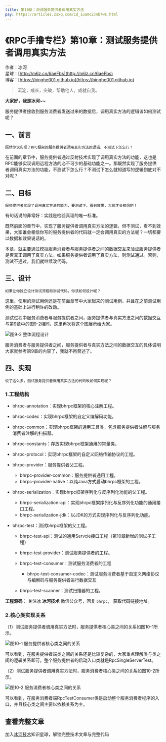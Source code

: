 ```yaml
---
title: 第10章：测试服务提供者调用真实方法
pay: https://articles.zsxq.com/id_1uamc23nb7ws.html
---
```


# 《RPC手撸专栏》第10章：测试服务提供者调用真实方法

作者：冰河
<br/>星球：[http://m6z.cn/6aeFbs](http://m6z.cn/6aeFbs)
<br/>博客：[https://binghe001.github.io](https://binghe001.github.io)

> 沉淀，成长，突破，帮助他人，成就自我。

**大家好，我是冰河~~**

服务提供者接收到服务消费者发送过来的数据后，调用真实方法的逻辑该如何测试呢？

## 一、前言

`既然你说实现了RPC框架的服务提供者调用真实方法的逻辑，不测试下怎么行？`

在前面的章节中，服务提供者通过反射技术实现了调用真实方法的功能，这也是RPC能够实现调用远程方法的必不可少的基础功能之一。那既然实现了服务提供者调用真实方法的功能，不测试下怎么行？不测试下怎么就知道写的逻辑到底对不对呢？

## 二、目标

`服务提供者实现了调用真实方法的能力，要测试下，看到效果，大家才会相信的！`

有句话说的非常好：实践是检验真理的唯一标准。

既然前面的章节中，实现了服务提供者调用真实方法的逻辑，但不测试，看不到效果，大家谁会相信你写的服务提供者的代码就一定会调用真实的方法呢？一切都要以数据和效果说话的。

本章，就主要通过模拟服务消费者与服务提供者之间的数据交互来验证服务提供者是否真正调用了真实方法。如果服务提供者调用了真实方法，则测试通过。否则，测试不通过，我们就继续改代码。

## 三、设计

`如果让你独立设计测试流程和测试代码，你该如何设计呢？`

这里，使用的测试用例还是在前面章节中大家起来的测试用例，并且在之前测试用例的基础上进行稍许的改动。

测试过程中服务消费者与服务提供者之间，服务提供者与真实方法之间的数据交互与第9章中的图9-2相同，这里再次将这个图展示给大家。

![图9-2 整体流程设计](https://binghe001.github.io/assets/images/middleware/rpc/rpc-2022-10-04-002.png)

服务消费者与服务提供者之间，服务提供者与真实方法之间的数据交互的具体说明大家就参考第9章的内容了，我就不再赘述了。

## 四、实现

`说了这么多，测试服务提供者调用真实方法的代码改如何实现呢？`

### 1.工程结构

* bhrpc-annotation：实现bhrpc框架的核心注解工程。

* bhrpc-codec：实现bhrpc框架的自定义编解码功能。

* bhrpc-common：实现bhrpc框架的通用工具类，包含服务提供者注解与服务消费者注解的扫描器。

* bhrpc-constants：存放实现bhrpc框架通用的常量类。

* bhrpc-protocol：实现bhrpc框架的自定义网络传输协议的工程。

* bhrpc-provider：服务提供者父工程。

  - bhrpc-provider-common：服务提供者通用工程。
  - bhrpc-provider-native：以纯Java方式启动bhrpc框架的工程。

* bhrpc-serialization：实现bhrpc框架序列化与反序列化功能的父工程。

  - bhrpc-serialization-api：实现bhrpc框架序列化与反序列化功能的通用接口工程。
  - bhrpc-serialization-jdk：以JDK的方式实现序列化与反序列化功能。

* bhrpc-test：测试bhrpc框架的父工程。

  - bhrpc-test-api：测试的通用Servcie接口工程（第10章新增的测试子工程）

  - bhrpc-test-provider：测试服务提供者的工程。
  - bhrpc-test-consumer：测试服务消费者的工程
    - bhrpc-test-consumer-codec：测试服务消费者基于自定义网络协议与编解码与服务提供者进行数据交互
  - bhrpc-test-scanner：测试扫描器的工程。

**工程源码：** 关注冰 **冰河技术** 微信公众号，回复 `bhrpc`， 获取代码链接地址。

### 2.核心类实现关系

（1）测试服务提供者调用真实方法时，服务提供者核心类之间的关系如图10-1所示。

![图10-1 服务提供者核心类之间的关系](https://binghe001.github.io/assets/images/middleware/rpc/rpc-2022-10-05-001.png)

可以看到，在服务提供者端类之间的关系还是比较复杂的，大家重点理解类与类之间的逻辑关系即可。整个服务提供者的启动入口类就是RpcSingleServerTest。

（2）测试服务提供者调用真实方法时，服务消费者核心类之间的关系如图10-2所示。

![图10-2 服务消费者核心类之间的关系](https://binghe001.github.io/assets/images/middleware/rpc/rpc-2022-10-05-002.png)

可以看到，在服务消费者端RpcTestConsumer类是启动整个服务消费者程序的入口，并且核心类之间主要以依赖关系为主。

## 查看完整文章

加入[冰河技术](http://m6z.cn/6aeFbs)知识星球，解锁完整技术文章与完整代码